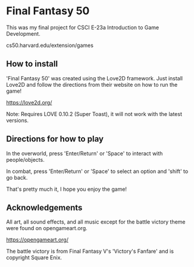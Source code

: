 # Final Fantasy 50

This was my final project for CSCI E-23a Introduction to Game Development.

cs50.harvard.edu/extension/games

## How to install

'Final Fantasy 50' was created using the Love2D framework.
Just install Love2D and follow the directions from their website on how to run the game!

https://love2d.org/

Note: Requires LOVE 0.10.2 (Super Toast), it will not work with the latest versions.

## Directions for how to play

In the overworld, press 'Enter/Return' or 'Space' to interact with people/objects.

In combat, press 'Enter/Return' or 'Space' to select an option and 'shift' to go back.

That's pretty much it, I hope you enjoy the game!

## Acknowledgements

All art, all sound effects, and all music except for the battle victory theme were found on opengameart.org.

https://opengameart.org/

The battle victory is from Final Fantasy V's 'Victory's Fanfare' and is copyright Square Enix.
